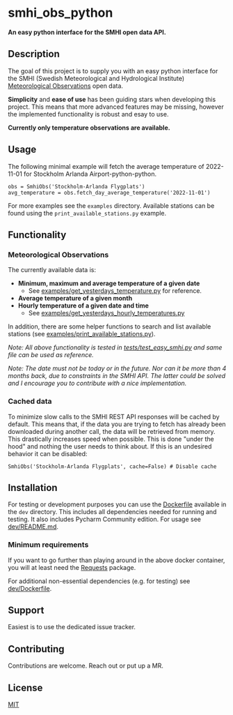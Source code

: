 # smhi_obs_python
**An easy python interface for the SMHI open data API.**

## Description
The goal of this project is to supply you with an easy python interface for the 
SMHI (Swedish Meteorological and Hydrological Institute) 
[Meteorological Observations](https://opendata.smhi.se/apidocs/metobs/index.html) open data.

**Simplicity** and **ease of use** has been guiding stars when developing this project. This means that 
more advanced features may be missing, however the implemented functionality is robust and esay to use.

**Currently only temperature observations are available.**

## Usage
The following minimal example will fetch the average temperature of 2022-11-01 for Stockholm Arlanda Airport-python-python.
```
obs = SmhiObs('Stockholm-Arlanda Flygplats')
avg_temperature = obs.fetch_day_average_temperature('2022-11-01')
```
For more examples see the `examples` directory. Available stations can be found using the 
`print_available_stations.py` example.

## Functionality
### Meteorological Observations
The currently available data is:
* **Minimum, maximum and average temperature of a given date**
  * See [examples/get_yesterdays_temperature.py](smhi_obs/examples/get_yesterdays_temperature.py) for reference.
* **Average temperature of a given month**
* **Hourly temperature of a given date and time**
  * See [examples/get_yesterdays_hourly_temperatures.py](smhi_obs/examples/get_yesterdays_hourly_temperatures.py)

In addition, there are some helper functions to search and list available stations 
(see [examples/print_available_stations.py](smhi_obs/examples/print_available_stations.py)).

*Note: All above functionality is tested in [tests/test_easy_smhi.py](smhi_obs/tests/test_easy_smhi.py) and same file can be used as reference.*

*Note: The date must not be today or in the future. 
    Nor can it be more than 4 months back, due to constraints in the SMHI API. The latter could be solved and I 
    encourage you to contribute with a nice implementation.*

### Cached data
To minimize slow calls to the SMHI REST API responses will be cached by default. This means that, if the data you are 
trying to fetch has already been downloaded during another call, the data will be retrieved from memory. This 
drastically increases speed when possible. This is done "under the hood" and nothing the user needs to think about. If 
this is an undesired behavior it can be disabled:
```
SmhiObs('Stockholm-Arlanda Flygplats', cache=False) # Disable cache
```

## Installation
For testing or development purposes you can use the [Dockerfile](dev/Dockerfile) available in the `dev` directory. This includes all 
dependencies needed for running and testing. It also includes Pycharm Community edition. For usage see [dev/README.md](dev/README.md).

### Minimum requirements
If you want to go further than playing around in the above docker container, you will at least need the 
[Requests](https://pypi.org/project/requests/) package. 

For additional non-essential dependencies (e.g. for testing) see [dev/Dockerfile](dev/Dockerfile).

## Support
Easiest is to use the dedicated issue tracker.

## Contributing
Contributions are welcome. Reach out or put up a MR. 

## License
[MIT](LICENSE)
